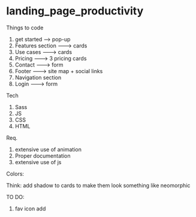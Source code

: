 # landing_page_productivity
Things to code 
1. get started --> pop-up 
2. Features section ---> cards
3. Use cases ---> cards 
4. Pricing ---> 3 pricing cards 
5. Contact ---> form
6. Footer ---> site map + social links 
7. Navigation section 
8. Login ---> form 


Tech
1. Sass
2. JS 
3. CSS
4. HTML


Req. 
1. extensive use of animation 
2. Proper documentation 
3. extensive use of js 

Colors: 



Think:
add shadow to cards to make them look something like neomorphic 

TO DO: 
1. fav icon add
